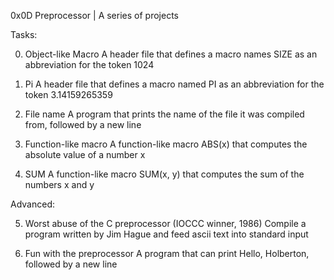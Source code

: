 0x0D Preprocessor | A series of projects

Tasks:

0. Object-like Macro
A header file that defines a macro names SIZE as an abbreviation for the token 1024

1. Pi
A header file that defines a macro named PI as an abbreviation for the token 3.14159265359

2. File name
A program that prints the name of the file it was compiled from, followed by a new line

3. Function-like macro
A function-like macro ABS(x) that computes the absolute value of a number x

4. SUM
A function-like macro SUM(x, y) that computes the sum of the numbers x and y

Advanced:

5. Worst abuse of the C preprocessor (IOCCC winner, 1986)
Compile a program written by Jim Hague and feed ascii text into standard input

6. Fun with the preprocessor
A program that can print Hello, Holberton, followed by a new line
